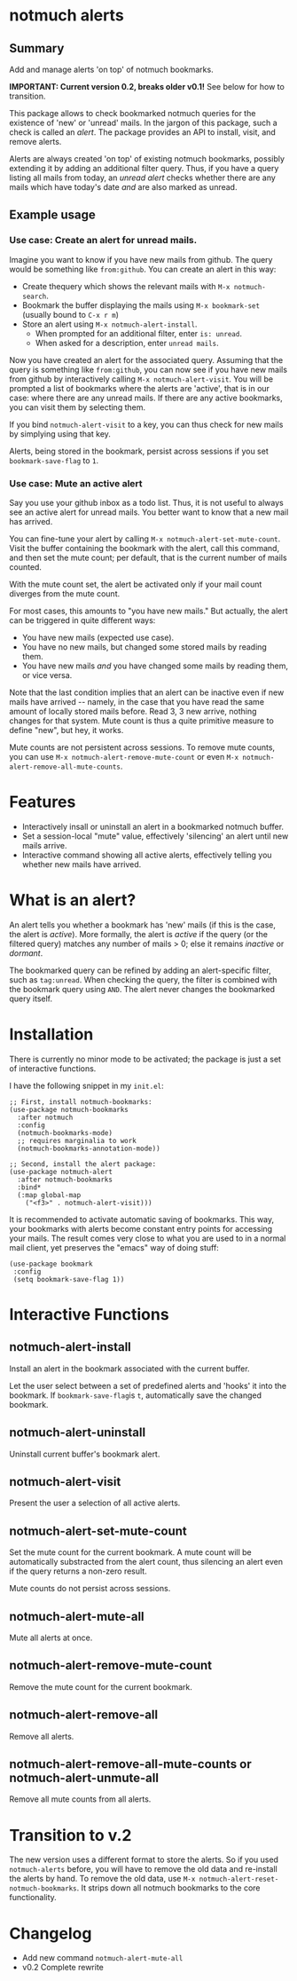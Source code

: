 # notmuch alerts

## Summary

Add and manage alerts 'on top' of notmuch bookmarks. 

**IMPORTANT: Current version 0.2, breaks older v0.1!** See
below for how to transition.

This package allows to check bookmarked notmuch queries for the
existence of 'new' or 'unread' mails. In the jargon of this package,
such a check is called an *alert*. The package provides an API to
install, visit, and remove alerts.

Alerts are always created 'on top' of existing notmuch bookmarks,
possibly extending it by adding an additional filter query. Thus, if
you have a query listing all mails from today, an *unread alert*
checks whether there are any mails which have today's date *and* are
also marked as unread.

## Example usage

### Use case: Create an alert for unread mails.

Imagine you want to know if you have new mails from github. The query
would be something like `from:github`. You can create an alert in this
way:

 - Create thequery which shows the relevant mails with `M-x
   notmuch-search`.
 - Bookmark the buffer displaying the mails using `M-x bookmark-set`
   (usually bound to `C-x r m`)
 - Store an alert using `M-x notmuch-alert-install`. 
   - When prompted for an additional filter, enter `is: unread`. 
   - When asked for a description, enter `unread mails`.
   
Now you have created an alert for the associated query. Assuming that
the query is something like `from:github`, you can now see if you
have new mails from github by interactively calling `M-x
notmuch-alert-visit`. You will be prompted a list of bookmarks where
the alerts are 'active', that is in our case: where there are any
unread mails. If there are any active bookmarks, you can visit them by
selecting them.

If you bind `notmuch-alert-visit` to a key, you can thus check for new
mails by simplying using that key.

Alerts, being stored in the bookmark, persist across sessions if you
set `bookmark-save-flag` to `1`.

### Use case: Mute an active alert

Say you use your github inbox as a todo list. Thus, it is not useful
to always see an active alert for unread mails. You better want to
know that a new mail has arrived.

You can fine-tune your alert by calling `M-x
notmuch-alert-set-mute-count`. Visit the buffer containing the
bookmark with the alert, call this command, and then set the mute
count; per default, that is the current number of mails counted. 

With the mute count set, the alert be activated only if your mail
count diverges from the mute count. 

For most cases, this amounts to "you have new mails." But actually,
the alert can be triggered in quite different ways:

 - You have new mails (expected use case).
 - You have no new mails, but changed some stored mails by reading
   them.
 - You have new mails *and* you have changed some mails by reading
   them, or vice versa.
 
 Note that the last condition implies that an alert can be inactive
 even if new mails have arrived -- namely, in the case that you have
 read the same amount of locally stored mails before. Read 3, 3 new
 arrive, nothing changes for that system. Mute count is thus a quite
 primitive measure to define "new", but hey, it works.
 
 Mute counts are not persistent across sessions. To remove mute
 counts, you can use `M-x notmuch-alert-remove-mute-count` or even
 `M-x notmuch-alert-remove-all-mute-counts`.

# Features

 - Interactively insall or uninstall an alert in a bookmarked notmuch
   buffer.
 - Set a session-local "mute" value, effectively 'silencing' an alert
   until new mails arrive.
 - Interactive command showing all active alerts, effectively telling
   you whether new mails have arrived.
 
# What is an alert?

An alert tells you whether a bookmark has 'new' mails (if this is the
case, the alert is *active*). More formally, the alert is *active* if
the query (or the filtered query) matches any number of mails > 0;
else it remains *inactive* or *dormant*.

The bookmarked query can be refined by adding an alert-specific
filter, such as `tag:unread`. When checking the query, the filter is
combined with the bookmark query using `AND`. The alert never changes
the bookmarked query itself.
 
# Installation

There is currently no minor mode to be activated; the package is just
a set of interactive functions.

I have the following snippet in my `init.el`:

```
;; First, install notmuch-bookmarks:
(use-package notmuch-bookmarks
  :after notmuch
  :config
  (notmuch-bookmarks-mode)
  ;; requires marginalia to work
  (notmuch-bookmarks-annotation-mode))

;; Second, install the alert package:
(use-package notmuch-alert
  :after notmuch-bookmarks
  :bind*
  (:map global-map
	("<f3>" . notmuch-alert-visit)))
```

It is recommended to activate automatic saving of bookmarks. This way,
your bookmarks with alerts become constant entry points for accessing
your mails. The result comes very close to what you are used to in a
normal mail client, yet preserves the "emacs" way of doing stuff:

```
(use-package bookmark
 :config
 (setq bookmark-save-flag 1))
```

# Interactive Functions

## notmuch-alert-install
Install an alert in the bookmark associated with the current buffer.

Let the user select between a set of predefined alerts and 'hooks' it
into the bookmark. If `bookmark-save-flag`is `t`, automatically save
the changed bookmark.

## notmuch-alert-uninstall

Uninstall current buffer's bookmark alert.

## notmuch-alert-visit

Present the user a selection of all active alerts.

## notmuch-alert-set-mute-count

Set the mute count for the current bookmark. A mute count will be
automatically substracted from the alert count, thus silencing an
alert even if the query returns a non-zero result.

Mute counts do not persist across sessions. 

## notmuch-alert-mute-all

Mute all alerts at once.

## notmuch-alert-remove-mute-count

Remove the mute count for the current bookmark. 

## notmuch-alert-remove-all 

Remove all alerts.

## notmuch-alert-remove-all-mute-counts  or notmuch-alert-unmute-all

Remove all mute counts from all alerts.

# Transition to v.2

The new version uses a different format to store the alerts. So if you
used `notmuch-alerts` before, you will have to remove the old data and
re-install the alerts by hand. To remove the old data, use `M-x
notmuch-alert-reset-notmuch-bookmarks`. It strips down all notmuch
bookmarks to the core functionality.

# Changelog

 - Add new command `notmuch-alert-mute-all`
 - v0.2 Complete rewrite
 

